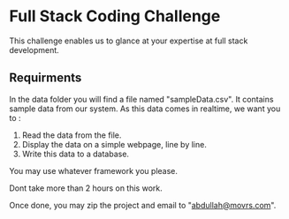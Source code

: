 # Full Stack Coding Challenge

This challenge enables us to glance at your expertise at full stack development.

## Requirments
In the data folder you will find a file named "sampleData.csv". It contains sample data from our system. As this data comes in realtime, we want you to :
1. Read the data from the file.
2. Display the data on a simple webpage, line by line.
3. Write this data to a database.

You may use whatever framework you please.

Dont take more than 2 hours on this work.

Once done, you may zip the project and email to "abdullah@movrs.com".